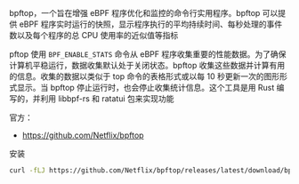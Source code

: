 bpftop，一个旨在增强 eBPF 程序优化和监控的命令行实用程序。bpftop 可以提供 eBPF 程序实时运行的快照，显示程序执行的平均持续时间、每秒处理的事件数以及每个程序的总 CPU 使用率的近似值等指标

pftop 使用 `BPF_ENABLE_STATS` 命令从 eBPF 程序收集重要的性能数据。为了确保计算机平稳运行，数据收集默认处于关闭状态。bpftop 收集这些数据并计算有用的信息。收集的数据以类似于 top 命令的表格形式或以每 10 秒更新一次的图形形式显示。当 bpftop 停止运行时，也会停止收集统计信息。这个工具是用 Rust 编写的，并利用 libbpf-rs 和 ratatui 包来实现功能

官方：

- <https://github.com/Netflix/bpftop>

安装

```bash
curl -fLJ https://github.com/Netflix/bpftop/releases/latest/download/bpftop -o bpftop && chmod +x bpftop
```

